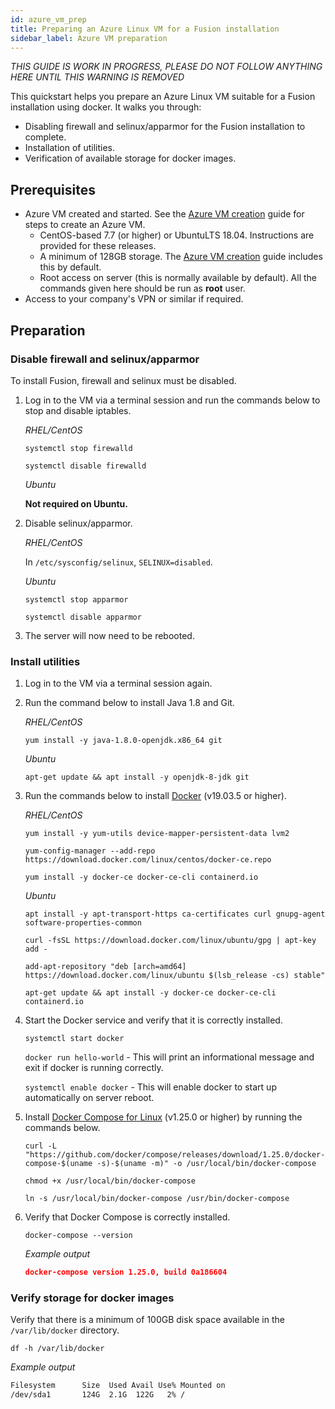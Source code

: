 ```yaml
---
id: azure_vm_prep
title: Preparing an Azure Linux VM for a Fusion installation
sidebar_label: Azure VM preparation
---
```


_THIS GUIDE IS WORK IN PROGRESS, PLEASE DO NOT FOLLOW ANYTHING HERE UNTIL THIS WARNING IS REMOVED_

This quickstart helps you prepare an Azure Linux VM suitable for a Fusion installation using docker. It walks you through:

* Disabling firewall and selinux/apparmor for the Fusion installation to complete.
* Installation of utilities.
* Verification of available storage for docker images.

## Prerequisites

[//]: <Issues with running out of disk space because of docker images filling up the root partition (see DAP-134). As such, we suggest adding a data disk for storage.>

* Azure VM created and started. See the [Azure VM creation](https://wandisco.github.io/wandisco-documentation/docs/quickstarts/preparation/azure_vm_creation) guide for steps to create an Azure VM.
  * CentOS-based 7.7 (or higher) or UbuntuLTS 18.04. Instructions are provided for these releases.
  * A minimum of 128GB storage. The [Azure VM creation](https://wandisco.github.io/wandisco-documentation/docs/quickstarts/preparation/azure_vm_creation) guide includes this by default.
  * Root access on server (this is normally available by default). All the commands given here should be run as **root** user.
* Access to your company's VPN or similar if required.

## Preparation

### Disable firewall and selinux/apparmor

To install Fusion, firewall and selinux must be disabled.

1. Log in to the VM via a terminal session and run the commands below to stop and disable iptables.

   _RHEL/CentOS_

   `systemctl stop firewalld`

   `systemctl disable firewalld`

   _Ubuntu_

   **Not required on Ubuntu.**

2. Disable selinux/apparmor.

   _RHEL/CentOS_

   In `/etc/sysconfig/selinux`, `SELINUX=disabled`.

   _Ubuntu_

   `systemctl stop apparmor`

   `systemctl disable apparmor`

3. The server will now need to be rebooted.

### Install utilities

1. Log in to the VM via a terminal session again.

[//]: <JDK dependency for the 'wandocker.run' script>

2. Run the command below to install Java 1.8 and Git.

   _RHEL/CentOS_

   `yum install -y java-1.8.0-openjdk.x86_64 git`

   _Ubuntu_

   `apt-get update && apt install -y openjdk-8-jdk git`

3. Run the commands below to install [Docker](https://docs.docker.com/install/) (v19.03.5 or higher).

   _RHEL/CentOS_

   `yum install -y yum-utils device-mapper-persistent-data lvm2`

   `yum-config-manager --add-repo https://download.docker.com/linux/centos/docker-ce.repo`

   `yum install -y docker-ce docker-ce-cli containerd.io`

   _Ubuntu_

   `apt install -y apt-transport-https ca-certificates curl gnupg-agent software-properties-common`

   `curl -fsSL https://download.docker.com/linux/ubuntu/gpg | apt-key add -`

   `add-apt-repository "deb [arch=amd64] https://download.docker.com/linux/ubuntu $(lsb_release -cs) stable"`

   `apt-get update && apt install -y docker-ce docker-ce-cli containerd.io`

4. Start the Docker service and verify that it is correctly installed.

   `systemctl start docker`

   `docker run hello-world` - This will print an informational message and exit if docker is running correctly.

   `systemctl enable docker` - This will enable docker to start up automatically on server reboot.

5. Install [Docker Compose for Linux](https://docs.docker.com/compose/install/#install-compose) (v1.25.0 or higher) by running the commands below.

   `curl -L "https://github.com/docker/compose/releases/download/1.25.0/docker-compose-$(uname -s)-$(uname -m)" -o /usr/local/bin/docker-compose`

   `chmod +x /usr/local/bin/docker-compose`

   `ln -s /usr/local/bin/docker-compose /usr/bin/docker-compose`

6. Verify that Docker Compose is correctly installed.

   `docker-compose --version`

   _Example output_
   ```json
   docker-compose version 1.25.0, build 0a186604
   ```

### Verify storage for docker images

Verify that there is a minimum of 100GB disk space available in the `/var/lib/docker` directory.

   `df -h /var/lib/docker`

   _Example output_

   ```bash
   Filesystem      Size  Used Avail Use% Mounted on
   /dev/sda1       124G  2.1G  122G   2% /
   ```

